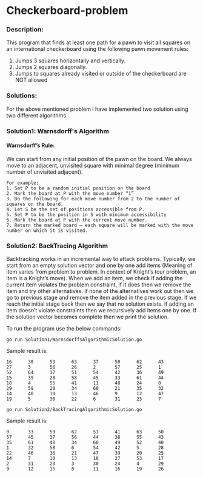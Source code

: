 # Checkerboard-problem

### Description:
This program that finds at least one path for a pawn to visit all squares on an international checkerboard using the following pawn movement rules:

1) Jumps 3 squares horizontally and vertically.
2) Jumps 2 squares diagonally.
3) Jumps to squares already visited or outside of the checkerboard are NOT allowed

### Solutions:
For the above mentioned problem I have implemented two solution using two different algorithms.
### Solution1: Warnsdorff's Algorithm
#### Warnsdorff’s Rule:
We can start from any initial position of the pawn on the board.
We always move to an adjacent, unvisited square with minimal degree (minimum number of unvisited adjacent).

````
For example:
1. Set P to be a random initial position on the board
2. Mark the board at P with the move number “1”
3. Do the following for each move number from 2 to the number of squares on the board.
4. Let S be the set of positions accessible from P.
5. Set P to be the position in S with minimum accessibility
6. Mark the board at P with the current move number.
7. Return the marked board — each square will be marked with the move number on which it is visited.
````


### Solution2: BackTracing Algorithm
Backtracking works in an incremental way to attack problems. Typically, we start from an empty solution vector and 
one by one add items (Meaning of item varies from problem to problem. In context of Knight’s tour problem, an item 
is a Knight’s move). When we add an item, we check if adding the current item violates the problem constraint, if 
it does then we remove the item and try other alternatives. If none of the alternatives work out then we go to 
previous stage and remove the item added in the previous stage. If we reach the initial stage back then we say that 
no solution exists. If adding an item doesn’t violate constraints then we recursively add items one by one. If the 
solution vector becomes complete then we print the solution.



To run the program use the below commands:

````
go run Solution1/WarnsdorffsAlgorithmicSolution.go
````

Sample result is: 
````
16      38      53      63      37      50      62      43      
27      3       56      26      2       57      25      1       
52      64      17      51      54      42      36      49      
15      39      28      58      45      33      61      44      
18      4       55      41      11      48      24      8       
29      59      20      34      60      21      35      32      
14      40      10      13      46      9       12      47      
19      5       30      22      6       31      23      7  
````

```
go run Solution2/BackTracingAlgorithmicSolution.go
```

Sample result is: 
````
0       33      59      62      51      41      63      50      
57      45      37      56      44      38      55      43      
35      61      48      34      60      49      52      40      
1       32      58      6       54      42      5       28      
22      46      36      21      47      39      20      25      
14      7       10      13      18      27      53      17      
2       31      23      3       30      24      4       29      
9       12      15      8       11      16      19      26    
````